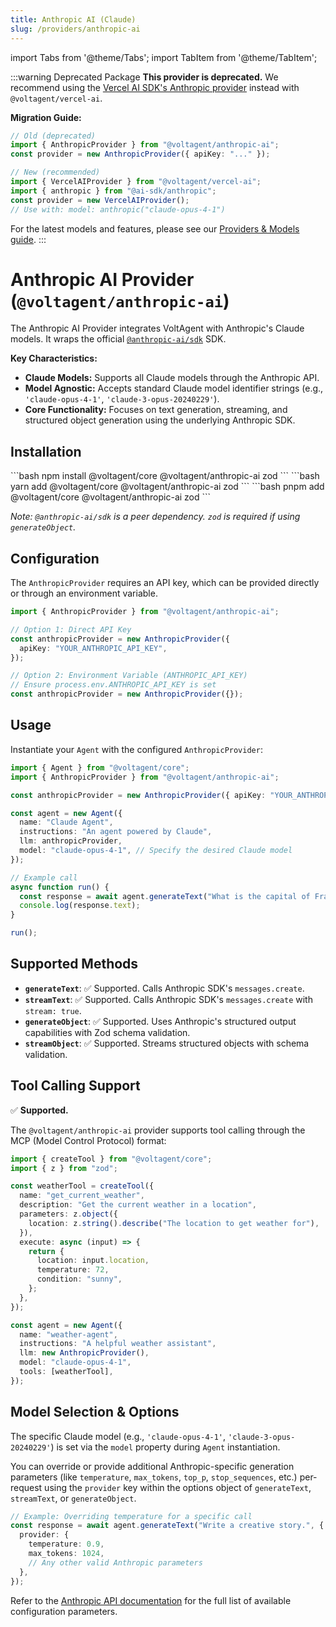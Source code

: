 ```yaml
---
title: Anthropic AI (Claude)
slug: /providers/anthropic-ai
---
```


import Tabs from '@theme/Tabs';
import TabItem from '@theme/TabItem';

:::warning Deprecated Package
**This provider is deprecated.** We recommend using the [Vercel AI SDK's Anthropic provider](https://ai-sdk.dev/providers/ai-sdk-providers/anthropic) instead with `@voltagent/vercel-ai`.

**Migration Guide:**

```typescript
// Old (deprecated)
import { AnthropicProvider } from "@voltagent/anthropic-ai";
const provider = new AnthropicProvider({ apiKey: "..." });

// New (recommended)
import { VercelAIProvider } from "@voltagent/vercel-ai";
import { anthropic } from "@ai-sdk/anthropic";
const provider = new VercelAIProvider();
// Use with: model: anthropic("claude-opus-4-1")
```

For the latest models and features, please see our [Providers & Models guide](/getting-started/providers-models).
:::

# Anthropic AI Provider (`@voltagent/anthropic-ai`)

The Anthropic AI Provider integrates VoltAgent with Anthropic's Claude models. It wraps the official [`@anthropic-ai/sdk`](https://github.com/anthropics/anthropic-sdk-typescript) SDK.

**Key Characteristics:**

- **Claude Models:** Supports all Claude models through the Anthropic API.
- **Model Agnostic:** Accepts standard Claude model identifier strings (e.g., `'claude-opus-4-1'`, `'claude-3-opus-20240229'`).
- **Core Functionality:** Focuses on text generation, streaming, and structured object generation using the underlying Anthropic SDK.

## Installation

<Tabs>
  <TabItem value="npm" label="npm">
    ```bash
    npm install @voltagent/core @voltagent/anthropic-ai zod
    ```
  </TabItem>
  <TabItem value="yarn" label="yarn">
    ```bash
    yarn add @voltagent/core @voltagent/anthropic-ai zod
    ```
  </TabItem>
  <TabItem value="pnpm" label="pnpm">
    ```bash
    pnpm add @voltagent/core @voltagent/anthropic-ai zod
    ```
  </TabItem>
</Tabs>

_Note: `@anthropic-ai/sdk` is a peer dependency. `zod` is required if using `generateObject`._

## Configuration

The `AnthropicProvider` requires an API key, which can be provided directly or through an environment variable.

```typescript
import { AnthropicProvider } from "@voltagent/anthropic-ai";

// Option 1: Direct API Key
const anthropicProvider = new AnthropicProvider({
  apiKey: "YOUR_ANTHROPIC_API_KEY",
});

// Option 2: Environment Variable (ANTHROPIC_API_KEY)
// Ensure process.env.ANTHROPIC_API_KEY is set
const anthropicProvider = new AnthropicProvider({});
```

## Usage

Instantiate your `Agent` with the configured `AnthropicProvider`:

```typescript
import { Agent } from "@voltagent/core";
import { AnthropicProvider } from "@voltagent/anthropic-ai";

const anthropicProvider = new AnthropicProvider({ apiKey: "YOUR_ANTHROPIC_API_KEY" });

const agent = new Agent({
  name: "Claude Agent",
  instructions: "An agent powered by Claude",
  llm: anthropicProvider,
  model: "claude-opus-4-1", // Specify the desired Claude model
});

// Example call
async function run() {
  const response = await agent.generateText("What is the capital of France?");
  console.log(response.text);
}

run();
```

## Supported Methods

- **`generateText`**: ✅ Supported. Calls Anthropic SDK's `messages.create`.
- **`streamText`**: ✅ Supported. Calls Anthropic SDK's `messages.create` with `stream: true`.
- **`generateObject`**: ✅ Supported. Uses Anthropic's structured output capabilities with Zod schema validation.
- **`streamObject`**: ✅ Supported. Streams structured objects with schema validation.

## Tool Calling Support

✅ **Supported.**

The `@voltagent/anthropic-ai` provider supports tool calling through the MCP (Model Control Protocol) format:

```typescript
import { createTool } from "@voltagent/core";
import { z } from "zod";

const weatherTool = createTool({
  name: "get_current_weather",
  description: "Get the current weather in a location",
  parameters: z.object({
    location: z.string().describe("The location to get weather for"),
  }),
  execute: async (input) => {
    return {
      location: input.location,
      temperature: 72,
      condition: "sunny",
    };
  },
});

const agent = new Agent({
  name: "weather-agent",
  instructions: "A helpful weather assistant",
  llm: new AnthropicProvider(),
  model: "claude-opus-4-1",
  tools: [weatherTool],
});
```

## Model Selection & Options

The specific Claude model (e.g., `'claude-opus-4-1'`, `'claude-3-opus-20240229'`) is set via the `model` property during `Agent` instantiation.

You can override or provide additional Anthropic-specific generation parameters (like `temperature`, `max_tokens`, `top_p`, `stop_sequences`, etc.) per-request using the `provider` key within the options object of `generateText`, `streamText`, or `generateObject`.

```typescript
// Example: Overriding temperature for a specific call
const response = await agent.generateText("Write a creative story.", {
  provider: {
    temperature: 0.9,
    max_tokens: 1024,
    // Any other valid Anthropic parameters
  },
});
```

Refer to the [Anthropic API documentation](https://docs.anthropic.com/claude/reference/messages_post) for the full list of available configuration parameters.
